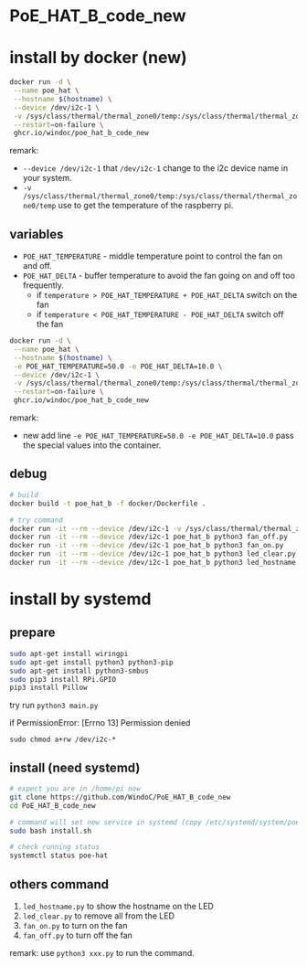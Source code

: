 # PoE_HAT_B_code_new

# install by docker (new)

```bash
docker run -d \
 --name poe_hat \
 --hostname $(hostname) \
 --device /dev/i2c-1 \
 -v /sys/class/thermal/thermal_zone0/temp:/sys/class/thermal/thermal_zone0/temp \
 --restart=on-failure \
 ghcr.io/windoc/poe_hat_b_code_new
```

remark:
- `--device /dev/i2c-1` that `/dev/i2c-1` change to the i2c device name in your system.
- `-v /sys/class/thermal/thermal_zone0/temp:/sys/class/thermal/thermal_zone0/temp` use to get the temperature of the raspberry pi.

## variables

- `POE_HAT_TEMPERATURE` - middle temperature point to control the fan on and off.
- `POE_HAT_DELTA` - buffer temperature to avoid the fan going on and off too frequently.
  - if `temperature > POE_HAT_TEMPERATURE + POE_HAT_DELTA` switch on the fan
  - if `temperature < POE_HAT_TEMPERATURE - POE_HAT_DELTA` switch off the fan

```bash
docker run -d \
 --name poe_hat \
 --hostname $(hostname) \
 -e POE_HAT_TEMPERATURE=50.0 -e POE_HAT_DELTA=10.0 \
 --device /dev/i2c-1 \
 -v /sys/class/thermal/thermal_zone0/temp:/sys/class/thermal/thermal_zone0/temp \
 --restart=on-failure \
 ghcr.io/windoc/poe_hat_b_code_new
```

remark:
- new add line `-e POE_HAT_TEMPERATURE=50.0 -e POE_HAT_DELTA=10.0` pass the special values into the container.

## debug

```bash
# build
docker build -t poe_hat_b -f docker/Dockerfile .

# try command
docker run -it --rm --device /dev/i2c-1 -v /sys/class/thermal/thermal_zone0/temp:/sys/class/thermal/thermal_zone0/temp poe_hat_b python3 main.py
docker run -it --rm --device /dev/i2c-1 poe_hat_b python3 fan_off.py
docker run -it --rm --device /dev/i2c-1 poe_hat_b python3 fan_on.py
docker run -it --rm --device /dev/i2c-1 poe_hat_b python3 led_clear.py
docker run -it --rm --device /dev/i2c-1 poe_hat_b python3 led_hostname.py
```

# install by systemd

## prepare

```bash
sudo apt-get install wiringpi
sudo apt-get install python3 python3-pip
sudo apt-get install python3-smbus
sudo pip3 install RPi.GPIO
pip3 install Pillow
```

try run `python3 main.py`

if PermissionError: [Errno 13] Permission denied

`sudo chmod a+rw /dev/i2c-*`

## install (need systemd)

```bash
# expect you are in /home/pi now
git clone https://github.com/WindoC/PoE_HAT_B_code_new
cd PoE_HAT_B_code_new

# command will set new service in systemd (copy /etc/systemd/system/poe-hat.service)
sudo bash install.sh

# check running status
systemctl status poe-hat
```

## others command

1. `led_hostname.py` to show the hostname on the LED
2. `led_clear.py` to remove all from the LED
3. `fan_on.py` to turn on the fan
4. `fan_off.py` to turn off the fan

remark: use `python3 xxx.py` to run the command.
